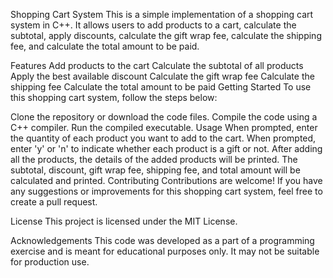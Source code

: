 Shopping Cart System
This is a simple implementation of a shopping cart system in C++. It allows users to add products to a cart, calculate the subtotal, apply discounts, calculate the gift wrap fee, calculate the shipping fee, and calculate the total amount to be paid.

Features
Add products to the cart
Calculate the subtotal of all products
Apply the best available discount
Calculate the gift wrap fee
Calculate the shipping fee
Calculate the total amount to be paid
Getting Started
To use this shopping cart system, follow the steps below:

Clone the repository or download the code files.
Compile the code using a C++ compiler.
Run the compiled executable.
Usage
When prompted, enter the quantity of each product you want to add to the cart.
When prompted, enter 'y' or 'n' to indicate whether each product is a gift or not.
After adding all the products, the details of the added products will be printed.
The subtotal, discount, gift wrap fee, shipping fee, and total amount will be calculated and printed.
Contributing
Contributions are welcome! If you have any suggestions or improvements for this shopping cart system, feel free to create a pull request.

License
This project is licensed under the MIT License.

Acknowledgements
This code was developed as a part of a programming exercise and is meant for educational purposes only. It may not be suitable for production use.
